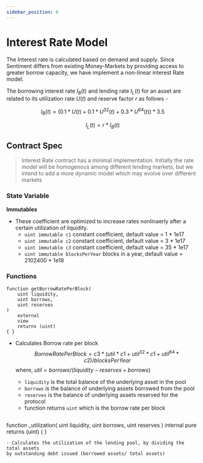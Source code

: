 ```yaml
---
sidebar_position: 6
---
```


# Interest Rate Model

The Interest rate is calculated based on demand and supply. Since Sentiment
differs from existing Money-Markets by providing access to greater borrow
capacity, we have implement a non-linear interest Rate model.

The borrowing interest rate​ $I_B(t)$ and lending rate $I_L(t)$ for an asset
are related to its utilization rate $U(t)$ and reserve factor $r$ as follows -

$$
I_B(t) = (0.1 * U(t) + 0.1 * U^{32}(t) + 0.3 * U^{64}(t)) * 3.5
$$

$$
I_L(t) = r * I_B(t)
$$

## Contract Spec
> Interest Rate contract has a minimal implementation. Initially the rate model will be homogenous among different lending markets, but we intend to add a more dynamic model which may evolve over different markets
>

### State Variable
**Immutables**
- These coefficient are optimized to increase rates nonlinaerly after a certain utilization of liquidity.
  - `uint immutable c1` constant coefficient, default value = 1 * 1e17
  - `uint immutable c2` constant coefficient, default value = 3 * 1e17
  - `uint immutable c3` constant coefficient, default value = 35 * 1e17
  - `uint immutable blocksPerYear` blocks in a year, default value = 2102400 * 1e18

### Functions
```sol
function getBorrowRatePerBlock(
    uint liquidity,
    uint borrows,
    uint reserves
)
    external
    view
    returns (uint)
{ }
```
- Calculates Borrow rate per block
$$
Borrow Rate Per Block =
c3 * (util * c1 + util^{32} * c1 + util^{64} * c2) / blocksPerYear
$$
where,  $util = borrows / (liquidity - reserves + borrows)$

  - `liquidity` is the total balance of the underlying asset in the pool
  - `borrows` is the balance of underlying assets borrowed from the pool
  - `reserves` is the balance of underlying assets reserved for the protocol
  -  function returns `uint` which is the borrow rate per block

  ```sol
function _utilization(
     uint liquidity,
     uint borrows,
     uint reserves
 )
     internal
     pure
     returns (uint)
 { }
  ```
  - Calculates the utilization of the lending pool, by dividing the total assets
  by outstanding debt issued (borrowed assets/ total assets)  
